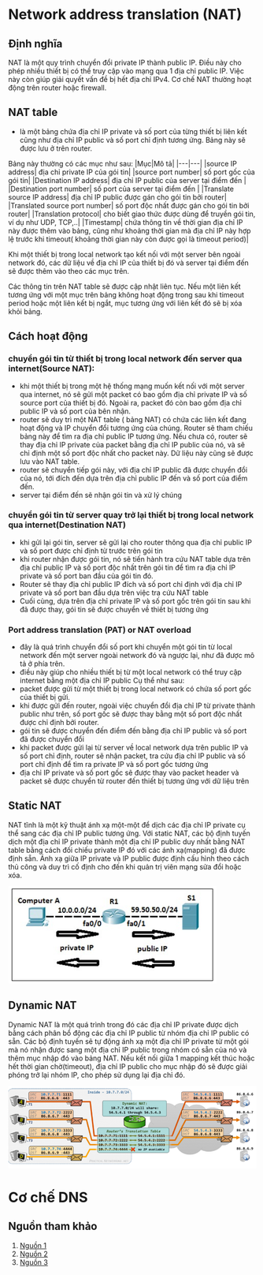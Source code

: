 # Network address translation (NAT)
## Định nghĩa
NAT là một quy trình chuyển đổi private IP thành public IP. Điều này cho phép nhiều thiết bị có thể truy cập vào mạng qua 1 địa chỉ public IP. Việc này còn giúp giải quyết vấn đề bị hết địa chỉ IPv4. Cơ chế NAT thường hoạt động trên router hoặc firewall.

## NAT table
- là một bảng chứa địa chỉ IP private và số port của từng thiết bị liên kết cũng như địa chỉ IP public và số port chỉ định tương ứng. Bảng này sẽ được lưu ở trên router.

Bảng này thường có các mục như sau:
|Mục|Mô tả|
|---|---|
|source IP address| địa chỉ private IP của gói tin|
|source port number| số port gốc của gói tin|
|Destination IP address| địa chỉ IP public của server tại điểm đến |
|Destination port number| số port của server tại điểm đến |
|Translate source IP address| địa chỉ IP public được gán cho gói tin bởi router|
|Translated source port number| số port độc nhất được gán cho gói tin bởi router|
|Translation protocol| cho biết giao thức được dùng để truyền gói tin, ví dụ như UDP, TCP,..|
|Timestamp| chứa thông tin về thời gian địa chỉ IP này được thêm vào bảng, cũng như khoảng thời gian mà địa chỉ IP này hợp lệ trước khi timeout( khoảng thời gian này còn được gọi là timeout period)|

Khi một thiết bị trong local network tạo kết nối với một server bên ngoài network đó, các dữ liệu về địa chỉ IP của thiết bị đó và server tại điểm đến sẽ được thêm vào theo các mục trên.

Các thông tin trên NAT table sẽ được cập nhật liên tục. Nếu một liên kết tương ứng với một mục trên bảng không hoạt động trong sau khi timeout period hoặc một liên kết bị ngắt, mục tương ứng với liên kết đó sẽ bị xóa khỏi bảng.


## Cách hoạt động
### chuyển gói tin từ thiết bị trong local network đến server qua internet(Source NAT): 
- khi một thiết bị trong một hệ thống mạng muốn kết nối với một server qua internet, nó sẽ gửi một packet có bao gồm địa chỉ private IP và số source port của thiết bị đó. Ngoài ra, packet đó còn bao gồm địa chỉ public IP và số port của bên nhận. 
- router sẽ duy trì một NAT table ( bảng NAT) có chứa các liên kết đang hoạt động và IP chuyển đổi tương ứng của chúng. Router sẽ tham chiếu bảng này để tìm ra địa chỉ public IP tương ứng. Nếu chưa có, router sẽ thay địa chỉ IP private của packet bằng địa chỉ IP public của nó, và sẽ chỉ định một số port độc nhất cho packet này. Dữ liệu này cũng sẽ được lưu vào NAT table.
- router sẽ chuyển tiếp gói này, với địa chỉ IP public đã được chuyển đổi của nó, tới đích đến dựa trên địa chỉ public IP đến và số port của điểm đến.
- server tại điểm đến sẽ nhận gói tin và xử lý chúng

### chuyển gói tin từ server quay trở lại thiết bị trong local network qua internet(Destination NAT)

- khi gửi lại gói tin, server sẽ gửi lại cho router thông qua địa chỉ public IP và số port được chỉ định từ trước trên gói tin
- khi router nhận được gói tin, nó sẽ tiến hành tra cứu NAT table dựa trên địa chỉ public IP và số port độc nhất trên gói tin để tìm ra địa chỉ IP private và số port ban đầu của gói tin đó. 
- Router sẽ thay địa chỉ public IP đích và số port chỉ định với địa chỉ IP private và số port ban đầu dựa trên việc tra cứu NAT table 
- Cuối cùng, dựa trên địa chỉ private IP và số port gốc trên gói tin sau khi đã được thay, gói tin sẽ được chuyển về thiết bị tương ứng
### Port address translation (PAT) or NAT overload
- đây là quá trình chuyển đổi số port khi chuyển một gói tin từ local network đến một server ngoài network đó và ngược lại, như đã được mô tả ở phía trên.
- điều này giúp cho nhiều thiết bị từ một local network có thể truy cập internet bằng một địa chỉ IP public
Cụ thể như sau:
- packet được gửi từ một thiết bị trong local network có chứa số port gốc của thiết bị gửi. 
- khi được gửi đến router, ngoài việc chuyển đổi địa chỉ IP từ private thành public như trên, số port gốc sẽ được thay bằng một số port độc nhất được chỉ định bởi router. 
- gói tin sẽ được chuyển đến điểm đến bằng địa chỉ IP public và số port đã được chuyển đổi
- khi packet được gửi lại từ server về local network dựa trên public IP và số port chỉ định, router sẽ nhận packet, tra cứu địa chỉ IP public và số port chỉ định để tìm ra private IP và số port gốc tương ứng
- địa chỉ IP private và số port gốc sẽ được thay vào packet header và packet sẽ được chuyển từ router đến thiết bị tương ứng với dữ liệu trên

## Static NAT
 NAT tĩnh là một kỹ thuật ánh xạ một-một để dịch các địa chỉ IP private cụ thể sang các địa chỉ IP public tương ứng. Với static NAT, các bộ định tuyến dịch một địa chỉ IP private thành một địa chỉ IP public duy nhất bằng NAT table bằng cách đối chiếu private IP đó với các ánh xạ(mapping) đã được định sẵn. Ánh xạ giữa IP private và IP public được định cấu hình theo cách thủ công và duy trì cố định cho đến khi quản trị viên mạng sửa đổi hoặc xóa.
 
 ![picstatic](images/static_NAT.png)
 
## Dynamic NAT
Dynamic NAT là một quá trình trong đó các địa chỉ IP private được dịch bằng cách phân bổ động các địa chỉ IP public từ nhóm địa chỉ IP public có sẵn. Các bộ định tuyến sẽ tự động ánh xạ một địa chỉ IP private từ một gói mà nó nhận được sang một địa chỉ IP public trong nhóm có sẵn của nó và thêm mục nhập đó vào bảng NAT. Nếu kết nối giữa 1 mapping kết thúc hoặc hết thời gian chờ(timeout), địa chỉ IP public cho mục nhập đó sẽ được giải phóng trở lại nhóm IP, cho phép sử dụng lại địa chỉ đó.

![dynamicNAT](images/dynamic_NAT.png)



# Cơ chế DNS

## Nguồn tham khảo
1. [Nguồn 1](https://www.tutorialspoint.com/what-is-the-difference-between-snat-and-dnat#:~:text=SNAT%20transforms%20the%20source%20address,the%20routing%20decision%20is%20built.)
2. [Nguồn 2](https://devopscube.com/what-is-nat-how-does-nat-work/)
3. [Nguồn 3](https://www.practicalnetworking.net/series/nat/dynamic-nat/)





